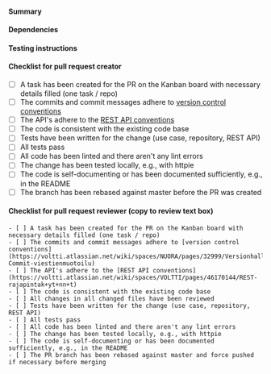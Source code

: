 #### Summary
<!-- Describe the change, including rationale and design decisions (not just what but also why) -->

#### Dependencies
<!-- Describe the dependencies the change has on other repositories, pull requests etc. -->

#### Testing instructions
<!-- Describe how the change can be tested, e.g., steps and tools to use -->

#### Checklist for pull request creator
<!-- Check that the necessary steps have been done before the PR is created -->

- [ ] A task has been created for the PR on the Kanban board with necessary details filled (one task / repo)
- [ ] The commits and commit messages adhere to [version control conventions](https://voltti.atlassian.net/wiki/spaces/NUORA/pages/32999/Versionhallintak+yt+nn+t#Versionhallintak%C3%A4yt%C3%A4nn%C3%B6t-Commit-viestienmuotoilu)
- [ ] The API's adhere to the [REST API conventions](https://voltti.atlassian.net/wiki/spaces/VOLTTI/pages/46170144/REST-rajapintak+yt+nn+t)
- [ ] The code is consistent with the existing code base
- [ ] Tests have been written for the change (use case, repository, REST API)
- [ ] All tests pass
- [ ] All code has been linted and there aren't any lint errors
- [ ] The change has been tested locally, e.g., with httpie
- [ ] The code is self-documenting or has been documented sufficiently, e.g., in the README
- [ ] The branch has been rebased against master before the PR was created

#### Checklist for pull request reviewer (copy to review text box)
<!-- Check that the necessary steps have been done in the review. Copy the template beneath for the review. -->

```
- [ ] A task has been created for the PR on the Kanban board with necessary details filled (one task / repo)
- [ ] The commits and commit messages adhere to [version control conventions](https://voltti.atlassian.net/wiki/spaces/NUORA/pages/32999/Versionhallintak+yt+nn+t#Versionhallintak%C3%A4yt%C3%A4nn%C3%B6t-Commit-viestienmuotoilu)
- [ ] The API's adhere to the [REST API conventions](https://voltti.atlassian.net/wiki/spaces/VOLTTI/pages/46170144/REST-rajapintak+yt+nn+t)
- [ ] The code is consistent with the existing code base
- [ ] All changes in all changed files have been reviewed
- [ ] Tests have been written for the change (use case, repository, REST API)
- [ ] All tests pass
- [ ] All code has been linted and there aren't any lint errors
- [ ] The change has been tested locally, e.g., with httpie
- [ ] The code is self-documenting or has been documented sufficiently, e.g., in the README
- [ ] The PR branch has been rebased against master and force pushed if necessary before merging
```